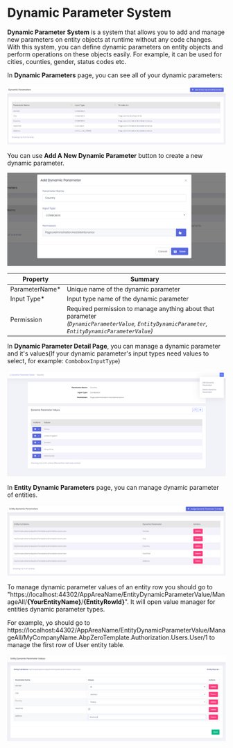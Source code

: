 # Dynamic Parameter System

**Dynamic Parameter System** is a system that allows you to add and manage new parameters on entity objects at runtime without any code changes. With this system, you can define dynamic parameters on entity objects and perform operations on these objects easily. For example, it can be used for cities, counties, gender, status codes etc.

In **Dynamic Parameters** page, you can see all of your dynamic parameters:

<img src="images/feature-dynamic-parameter-1.png" alt="Audit logs" class="img-thumbnail" />

You can use **Add A New Dynamic Parameter** button to create a new dynamic parameter. 

<img src="images/feature-dynamic-parameter-2.png" alt="Audit logs" class="img-thumbnail" />

<table>
    <thead>
    	<tr>
            <th>Property</th>
            <th>Summary</th>
        </tr>
    </thead>
    <tbody>
    	<tr>
            <td>ParameterName*</td>
            <td>Unique name of the dynamic parameter</td>
        </tr>
         <tr>
            <td>Input Type*</td>
            <td>Input type name of the dynamic parameter</td>
        </tr>  
         <tr>
            <td>Permission</td>
            <td>Required permission to manage anything about that parameter <br><span style="font-style: italic;">(<code>DynamicParameterValue</code>, <code>EntityDynamicParameter</code>, <code>EntityDynamicParameterValue</code>)</span></td>
        </tr>   
    </tbody>
</table>

In **Dynamic Parameter Detail Page**, you can manage a dynamic parameter and it's values(If your dynamic parameter's input types need values to select, for example: `ComboboxInputType`)

<img src="images/feature-dynamic-parameter-3.png" alt="Audit logs" class="img-thumbnail" />

In **Entity Dynamic Parameters** page, you can manage dynamic parameter of entities. 

<img src="images/feature-dynamic-parameter-4.png" alt="Audit logs" class="img-thumbnail" />

To manage dynamic parameter values of an entity row you should go to "https://localhost:44302/AppAreaName/EntityDynamicParameterValue/ManageAll/**{YourEntityName}**/**{EntityRowId}**". It will open value manager for entities dynamic parameter types.

For example, yo should go to https://localhost:44302/AppAreaName/EntityDynamicParameterValue/ManageAll/MyCompanyName.AbpZeroTemplate.Authorization.Users.User/1 to manage the first row of User entity table.

<img src="images/feature-dynamic-parameter-5.png" alt="Audit logs" class="img-thumbnail" />
